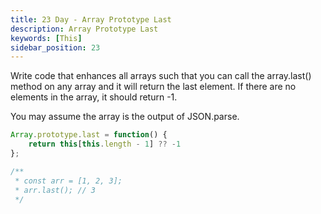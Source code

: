 ```yaml
---
title: 23 Day - Array Prototype Last
description: Array Prototype Last
keywords: [This]
sidebar_position: 23
---
```


Write code that enhances all arrays such that you can call the array.last() method on any array and it will return the last element. If there are no elements in the array, it should return -1.

You may assume the array is the output of JSON.parse.


```js
Array.prototype.last = function() {
    return this[this.length - 1] ?? -1
};

/**
 * const arr = [1, 2, 3];
 * arr.last(); // 3
 */
```